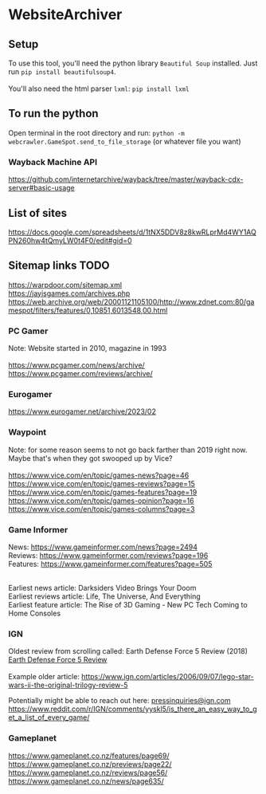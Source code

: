 # WebsiteArchiver

## Setup

To use this tool, you'll need the python library `Beautiful Soup` installed. Just run `pip install beautifulsoup4`.<br/><br/>
You'll also need the html parser `lxml`: `pip install lxml`


## To run the python
Open terminal in the root directory and run: `python -m webcrawler.GameSpot.send_to_file_storage` (or whatever file you want)


### Wayback Machine API
https://github.com/internetarchive/wayback/tree/master/wayback-cdx-server#basic-usage


## List of sites
https://docs.google.com/spreadsheets/d/1tNX5DDV8z8kwRLprMd4WY1AQPN260hw4tQmyLW0t4F0/edit#gid=0


## Sitemap links TODO
https://warpdoor.com/sitemap.xml <br/>
https://jayisgames.com/archives.php <br/>
https://web.archive.org/web/20001121105100/http://www.zdnet.com:80/gamespot/filters/features/0,10851,6013548,00.html <br/>


### PC Gamer
Note: Website started in 2010, magazine in 1993 <br/>
 <br/>
https://www.pcgamer.com/news/archive/ <br/>
https://www.pcgamer.com/reviews/archive/ <br/>


### Eurogamer
https://www.eurogamer.net/archive/2023/02 <br/>


### Waypoint
Note: for some reason seems to not go back farther than 2019 right now. Maybe that's when they got swooped up by Vice? <br/>
 <br/>
https://www.vice.com/en/topic/games-news?page=46 <br/>
https://www.vice.com/en/topic/games-reviews?page=15 <br/>
https://www.vice.com/en/topic/games-features?page=19 <br/>
https://www.vice.com/en/topic/games-opinion?page=16 <br/>
https://www.vice.com/en/topic/games-columns?page=3 <br/>



### Game Informer
News: https://www.gameinformer.com/news?page=2494 <br/>
Reviews: https://www.gameinformer.com/reviews?page=196 <br/>
Features: https://www.gameinformer.com/features?page=505 <br/>

<br/>
Earliest news article: Darksiders Video Brings Your Doom <br/>
Earliest reviews article: Life, The Universe, And Everything <br/>
Earliest feature article: The Rise of 3D Gaming - New PC Tech Coming to Home Consoles <br/>



### IGN

Oldest review from scrolling called: Earth Defense Force 5 Review (2018) <br/>
[Earth Defense Force 5 Review](https://www.ign.com/articles/2018/12/07/earth-defense-force-5-review) <br/>
<br/>
Example older article: https://www.ign.com/articles/2006/09/07/lego-star-wars-ii-the-original-trilogy-review-5

Potentially might be able to reach out here: pressinquiries@ign.com
https://www.reddit.com/r/IGN/comments/yyskl5/is_there_an_easy_way_to_get_a_list_of_every_game/



### Gameplanet

https://www.gameplanet.co.nz/features/page69/ <br/>
https://www.gameplanet.co.nz/previews/page22/ <br/>
https://www.gameplanet.co.nz/reviews/page56/ <br/>
https://www.gameplanet.co.nz/news/page635/ <br/>

